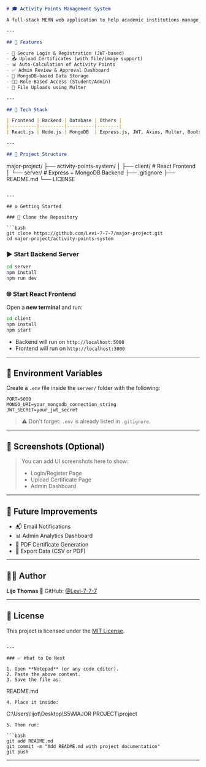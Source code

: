 ```markdown
# 🎓 Activity Points Management System

A full-stack MERN web application to help academic institutions manage and track student activity points. This system allows students to upload certificates and view their point status while admins can review and approve submissions.

---

## 🚀 Features

- 🔐 Secure Login & Registration (JWT-based)
- 📤 Upload Certificates (with file/image support)
- 📊 Auto-Calculation of Activity Points
- ✅ Admin Review & Approval Dashboard
- 🧾 MongoDB-based Data Storage
- 🧑‍🎓 Role-Based Access (Student/Admin)
- 📁 File Uploads using Multer

---

## 🧰 Tech Stack

| Frontend | Backend | Database | Others |
|----------|---------|----------|--------|
| React.js | Node.js | MongoDB  | Express.js, JWT, Axios, Multer, Bootstrap |

---

## 📁 Project Structure

```

major-project/
├── activity-points-system/
│   ├── client/    # React Frontend
│   └── server/    # Express + MongoDB Backend
├── .gitignore
├── README.md
└── LICENSE

````

---

## ⚙️ Getting Started

### 🔽 Clone the Repository

```bash
git clone https://github.com/Levi-7-7-7/major-project.git
cd major-project/activity-points-system
````

### ▶️ Start Backend Server

```bash
cd server
npm install
npm run dev
```

### 🌐 Start React Frontend

Open a **new terminal** and run:

```bash
cd client
npm install
npm start
```

* Backend will run on `http://localhost:5000`
* Frontend will run on `http://localhost:3000`

---

## 🔐 Environment Variables

Create a `.env` file inside the `server/` folder with the following:

```env
PORT=5000
MONGO_URI=your_mongodb_connection_string
JWT_SECRET=your_jwt_secret
```

> ⚠️ Don't forget: `.env` is already listed in `.gitignore`.

---

## 📸 Screenshots (Optional)

> You can add UI screenshots here to show:
>
> * Login/Register Page
> * Upload Certificate Page
> * Admin Dashboard

---

## 🚧 Future Improvements

* 📬 Email Notifications
* 📊 Admin Analytics Dashboard
* 🧾 PDF Certificate Generation
* 📁 Export Data (CSV or PDF)

---

## 👨‍💻 Author

**Lijo Thomas**
📎 GitHub: [@Levi-7-7-7](https://github.com/Levi-7-7-7)

---

## 📄 License

This project is licensed under the [MIT License](LICENSE).

```

---

### ✅ What to Do Next

1. Open **Notepad** (or any code editor).
2. Paste the above content.
3. Save the file as:
```

README.md

```
4. Place it inside:
```

C:\Users\lijot\Desktop\S5\MAJOR PROJECT\project

````
5. Then run:

```bash
git add README.md
git commit -m "Add README.md with project documentation"
git push
````

---